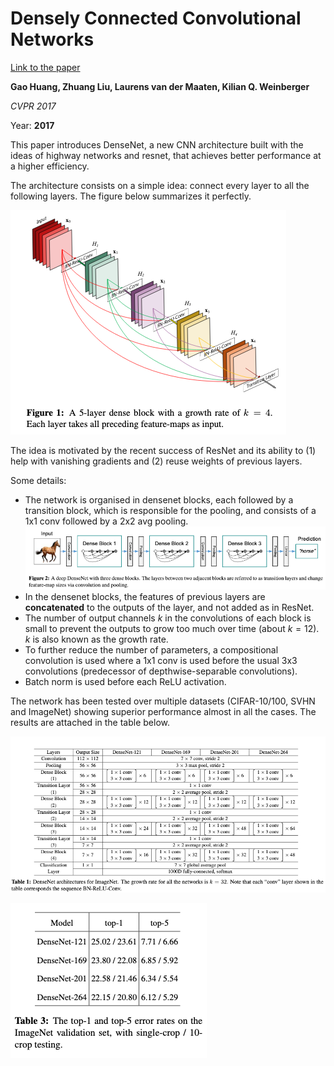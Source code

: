 # Densely Connected Convolutional Networks

[Link to the paper](https://arxiv.org/abs/1608.06993)

**Gao Huang, Zhuang Liu, Laurens van der Maaten, Kilian Q. Weinberger**

*CVPR 2017*

Year: **2017**

This paper introduces DenseNet, a new CNN architecture built with the ideas of highway networks and resnet, that achieves better performance at a higher efficiency.

The architecture consists on a simple idea: connect every layer to all the following layers. The figure below summarizes it perfectly.

![](huang2018/densenet_block.png)

The idea is motivated by the recent success of ResNet and its ability to (1) help with vanishing gradients and (2) reuse weights of previous layers.

Some details:
- The network is organised in densenet blocks, each followed by a transition block, which is responsible for the pooling, and consists of a 1x1 conv followed by a 2x2 avg pooling.
  ![](huang2018/architecture.png)
- In the densenet blocks, the features of previous layers are **concatenated** to the outputs of the layer, and not added as in ResNet.
- The number of output channels $k$ in the convolutions of each block is small to prevent the outputs to grow too much over time (about $k=12$). $k$ is also known as the growth rate.
- To further reduce the number of parameters, a compositional convolution is used where a 1x1 conv is used before the usual 3x3 convolutions (predecessor of depthwise-separable convolutions).
- Batch norm is used before each ReLU activation.


The network has been tested over multiple datasets (CIFAR-10/100, SVHN and ImageNet) showing superior performance almost in all the cases. The results are attached in the table below.

![](huang2018/results_cifar_svhn.png)

![](huang2018/results_imagenet.png)